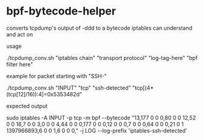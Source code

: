 # bpf-bytecode-helper
converts tcpdump's output of -ddd to a bytecode iptables can understand and act on

usage

./tcpdump_conv.sh "iptables chain" "transport protocol" "log-tag-here" "bpf filter here"
  
 example for packet starting with "SSH-"
 
 ./tcpdump_conv.sh "INPUT" "tcp" "ssh-detected" "tcp[(4*(tcp[12]/16)):4]=0x5353482d"
 
 expected output
 
sudo iptables -A INPUT -p tcp -m bpf --bytecode "13,177 0 0 0,80 0 0 12,52 0 0 16,7 0 0 3,0 0 0 4,44 0 0 0,177 0 0 0,12 0 0 0,7 0 0 0,64 0 0 0,21 0 1 1397966893,6 0 0 1,6 0 0 0," -j LOG --log-prefix 'iptables-ssh-detected'
